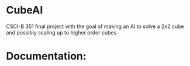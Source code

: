 # CubeAI
CSCI-B 351 final project with the goal of making an AI to solve a 2x2 cube and possibly scaling up to higher order cubes.

# Documentation:
